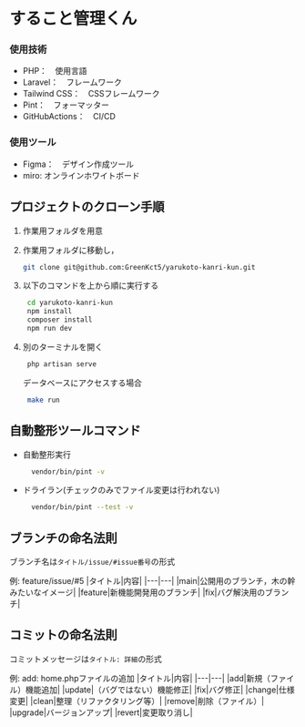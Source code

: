 # すること管理くん
### 使用技術
* PHP：　使用言語
* Laravel：　フレームワーク
* Tailwind CSS：　CSSフレームワーク
* Pint：　フォーマッター
* GitHubActions：　CI/CD
### 使用ツール
* Figma：　デザイン作成ツール
* miro: オンラインホワイトボード

## プロジェクトのクローン手順
1. 作業用フォルダを用意
2. 作業用フォルダに移動し，
   ```bash
   git clone git@github.com:GreenKct5/yarukoto-kanri-kun.git
   ```

4. 以下のコマンドを上から順に実行する
   ```bash
    cd yarukoto-kanri-kun
    npm install
    composer install
    npm run dev
   ```
5. 別のターミナルを開く
   ```bash
    php artisan serve
   ```
   データベースにアクセスする場合
   ```bash
    make run
   ```

## 自動整形ツールコマンド
* 自動整形実行
  ```bash
    vendor/bin/pint -v
  ```
* ドライラン(チェックのみでファイル変更は行われない)
  ```bash
    vendor/bin/pint --test -v
  ```

## ブランチの命名法則
ブランチ名は`タイトル/issue/#issue番号`の形式

例: feature/issue/#5
|タイトル|内容|
|---|---|
|main|公開用のブランチ，木の幹みたいなイメージ|
|feature|新機能開発用のブランチ|
|fix|バグ解決用のブランチ|

## コミットの命名法則
コミットメッセージは`タイトル: 詳細`の形式

例: add: home.phpファイルの追加
|タイトル|内容|
|---|---|
|add|新規（ファイル）機能追加|
|update|（バグではない）機能修正|
|fix|バグ修正|
|change|仕様変更|
|clean|整理（リファクタリング等）|
|remove|削除（ファイル）|
|upgrade|バージョンアップ|
|revert|変更取り消し|
